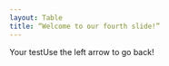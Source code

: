```yaml
---
layout: Table
title: “Welcome to our fourth slide!”
---
```

Your testUse the left arrow to go back!
